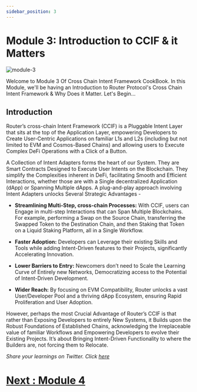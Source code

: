 ```yaml
---
sidebar_position: 3
---
```


# Module 3: Introduction to CCIF & it Matters

![module-3](https://github.com/ShivankK26/Router-Academy-Courses/assets/115289871/777024bd-7e4f-4a09-b843-97b705946c54)

Welcome to Module 3 Of Cross Chain Intent Framework CookBook. In this Module, we'll be having an Introduction to Router Protocol's Cross Chain Intent Framework & Why Does it Matter. Let's Begin...

## Introduction

Router’s cross-chain Intent Framework (CCIF) is a Pluggable Intent Layer that sits at the top of the Application Layer, empowering Developers to Create User-Centric Applications on familiar L1s and L2s (including but not limited to EVM and Cosmos-Based Chains) and allowing users to Execute Complex DeFi Operations with a Click of a Button.

A Collection of Intent Adapters forms the heart of our System. They are Smart Contracts Designed to Execute User Intents on the Blockchain. They simplify the Complexities inherent in DeFi, facilitating Smooth and Efficient Interactions, whether those are with a Single decentralized Application (dApp) or Spanning Multiple dApps. A plug-and-play approach involving Intent Adapters unlocks Several Strategic Advantages -

- **Streamlining Multi-Step, cross-chain Processes:** With CCIF, users can Engage in multi-step Interactions that can Span Multiple Blockchains. For example, performing a Swap on the Source Chain, transferring the Swapped Token to the Destination Chain, and then Staking that Token on a Liquid Staking Platform, all in a Single Workflow.

- **Faster Adoption:** Developers can Leverage their existing Skills and Tools while adding Intent-Driven features to their Projects, significantly Accelerating Innovation.

- **Lower Barriers to Entry:** Newcomers don’t need to Scale the Learning Curve of Entirely new Networks, Democratizing access to the Potential of Intent-Driven Development.

- **Wider Reach:** By focusing on EVM Compatibility, Router unlocks a vast User/Developer Pool and a thriving dApp Ecosystem, ensuring Rapid Proliferation and User Adoption.

However, perhaps the most Crucial Advantage of Router’s CCIF is that rather than Exposing Developers to entirely New Systems, it Builds upon the Robust Foundations of Established Chains, acknowledging the Irreplaceable value of familiar Workflows and Empowering Developers to evolve their Existing Projects. It’s about Bringing Intent-Driven Functionality to where the Builders are, not forcing them to Relocate.

_Share your learnings on Twitter. Click [here](https://ctt.ac/ftUTn)_

# [Next : Module 4 ](4.md)